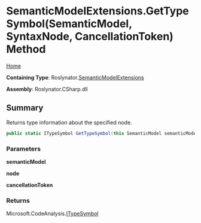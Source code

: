 <a name="_top"></a>

# SemanticModelExtensions\.GetTypeSymbol\(SemanticModel, SyntaxNode, CancellationToken\) Method

[Home](../../../README.md#_top)

**Containing Type**: Roslynator\.[SemanticModelExtensions](../README.md#_top)

**Assembly**: Roslynator\.CSharp\.dll

## Summary

Returns type information about the specified node\.

```csharp
public static ITypeSymbol GetTypeSymbol(this SemanticModel semanticModel, SyntaxNode node, CancellationToken cancellationToken = default(CancellationToken))
```

### Parameters

**semanticModel**

**node**

**cancellationToken**

### Returns

Microsoft\.CodeAnalysis\.[ITypeSymbol](https://docs.microsoft.com/en-us/dotnet/api/microsoft.codeanalysis.itypesymbol)

